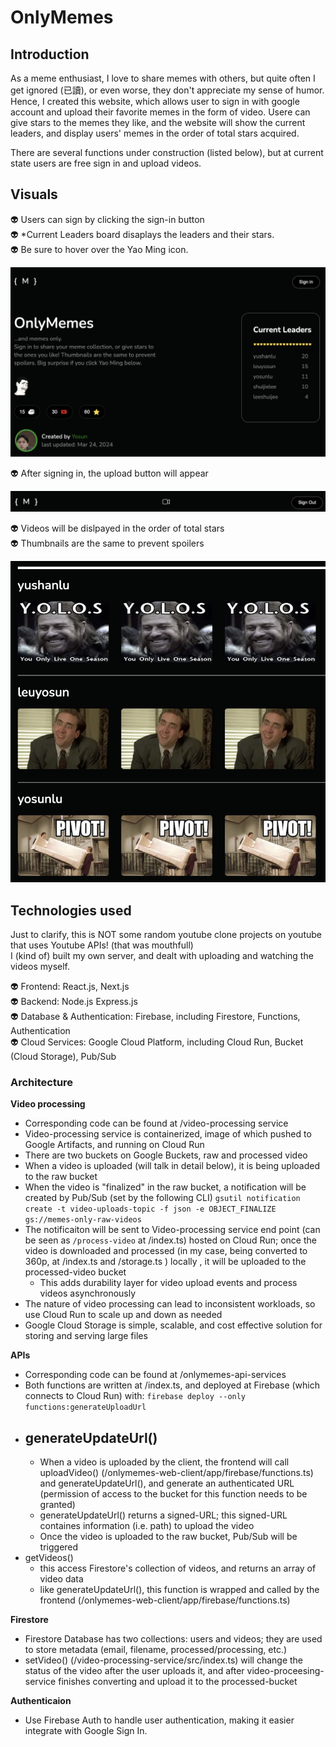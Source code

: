 # OnlyMemes
## Introduction

As a meme enthusiast, I love to share memes with others, but quite often I get ignored (已讀), or even worse, they don't appreciate my sense of humor. Hence, I created this website, which allows user to sign in with google account and upload their favorite memes in the form of video. Usere can give stars to the memes they like, and the website will show the current leaders, and display users' memes in the order of total stars acquired.

There are several functions under construction (listed below), but at current state users are free sign in and upload videos.

## Visuals
👽 Users can sign by clicking the sign-in button  
👽 *Current Leaders board disaplays the leaders and their stars.  
👽 Be sure to hover over the Yao Ming icon.


![Home](screenshots/home.png)

👽 After signing in, the upload button will appear


![Sign-in](screenshots/sign_in.png)

👽 Videos will be dislpayed in the order of total stars  
👽 Thumbnails are the same to prevent spoilers


  ![List](screenshots/list.png)



## Technologies used
Just to clarify, this is NOT some random youtube clone projects on youtube that uses Youtube APIs! (that was mouthfull)    
I (kind of) built my own server, and dealt with uploading and watching the videos myself.  


👽 Frontend: React.js, Next.js  
👽 Backend: Node.js Express.js  
👽 Database & Authentication: Firebase, including Firestore, Functions, Authentication  
👽 Cloud Services: Google Cloud Platform, including Cloud Run, Bucket (Cloud Storage), Pub/Sub  

### Architecture
**Video processing**  
- Corresponding code can be found at /video-processing service
- Video-processing service is containerized, image of which pushed to Google Artifacts, and running on Cloud Run  
- There are two buckets on Google Buckets, raw and processed video
- When a video is uploaded (will talk in detail below), it is being uploaded to the raw bucket
- When the video is "finalized" in the raw bucket, a notification will be created by Pub/Sub (set by the following CLI)
`gsutil notification create -t video-uploads-topic -f json -e OBJECT_FINALIZE gs://memes-only-raw-videos`
- The notificaiton will be sent to Video-processing service end point (can be seen as `/process-video` at /index.ts) hosted on Cloud Run; once the video is downloaded and processed (in my case, being converted to 360p, at /index.ts and /storage.ts ) locally , it will be uploaded to the processed-video bucket
  - This adds durability layer for video upload events and process videos asynchronously 
- The nature of video processing can lead to inconsistent workloads, so use Cloud Run to scale up and down as needed
- Google Cloud Storage is simple, scalable, and cost effective solution for storing and serving large files

**APIs**
- Corresponding code can be found at /onlymemes-api-services
- Both functions are written at /index.ts, and deployed at Firebase (which connects to Cloud Run) with: `firebase deploy --only functions:generateUploadUrl`
- generateUpdateUrl()
  - 
  - When a video is uploaded by the client, the frontend will call uploadVideo() (/onlymemes-web-client/app/firebase/functions.ts) and generateUpdateUrl(), and generate an authenticated URL (permission of access to the bucket for this function needs to be granted)
  - generateUpdateUrl() returns a signed-URL; this signed-URL containes information (i.e. path) to upload the video
  - Once the video is uploaded to the raw bucket, Pub/Sub will be triggered
- getVideos()
  - this access Firestore's collection of videos, and returns an array of video data
  - like generateUpdateUrl(), this function is wrapped and called by the frontend (/onlymemes-web-client/app/firebase/functions.ts)

**Firestore**
- Firestore Database has two collections: users and videos; they are used to store metadata (email, filename, processed/processing, etc.)
- setVideo() (/video-processing-service/src/index.ts) will change the status of the video after the user uploads it, and after video-proceesing-service finishes converting and upload it to the processed-bucket


**Authenticaion**
- Use Firebase Auth to handle user authentication, making it easier integrate with Google Sign In.



